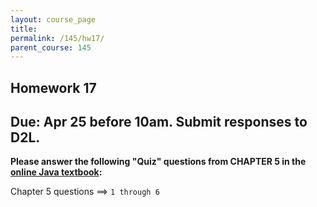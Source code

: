 ```yaml
---
layout: course_page
title: 
permalink: /145/hw17/
parent_course: 145
---
```


Homework 17
----

Due: Apr 25 before 10am. Submit responses to D2L. 
----

**Please answer the following "Quiz" questions from CHAPTER 5 in the [online Java textbook](http://math.hws.edu/javanotes/):**

Chapter 5 questions ==> ```1 through 6```


